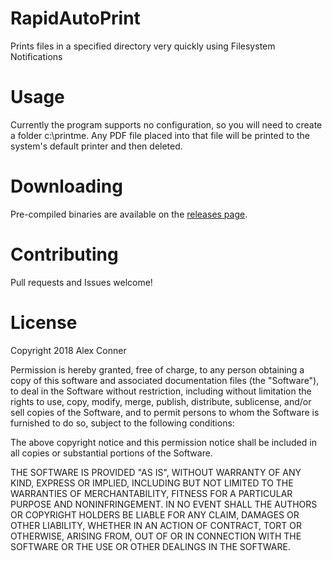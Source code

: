 # RapidAutoPrint
Prints files in a specified directory very quickly using Filesystem Notifications

# Usage
Currently the program supports no configuration, so you will need to create a folder c:\printme. Any PDF file placed into that file will be printed to the system's default printer and then deleted.

# Downloading
Pre-compiled binaries are available on the [releases page](https://github.com/codatory/RapidAutoPrint/releases).

# Contributing
Pull requests and Issues welcome!

# License

Copyright 2018 Alex Conner

Permission is hereby granted, free of charge, to any person obtaining a copy of this software and associated documentation files (the "Software"), to deal in the Software without restriction, including without limitation the rights to use, copy, modify, merge, publish, distribute, sublicense, and/or sell copies of the Software, and to permit persons to whom the Software is furnished to do so, subject to the following conditions:

The above copyright notice and this permission notice shall be included in all copies or substantial portions of the Software.

THE SOFTWARE IS PROVIDED "AS IS", WITHOUT WARRANTY OF ANY KIND, EXPRESS OR IMPLIED, INCLUDING BUT NOT LIMITED TO THE WARRANTIES OF MERCHANTABILITY, FITNESS FOR A PARTICULAR PURPOSE AND NONINFRINGEMENT. IN NO EVENT SHALL THE AUTHORS OR COPYRIGHT HOLDERS BE LIABLE FOR ANY CLAIM, DAMAGES OR OTHER LIABILITY, WHETHER IN AN ACTION OF CONTRACT, TORT OR OTHERWISE, ARISING FROM, OUT OF OR IN CONNECTION WITH THE SOFTWARE OR THE USE OR OTHER DEALINGS IN THE SOFTWARE.
